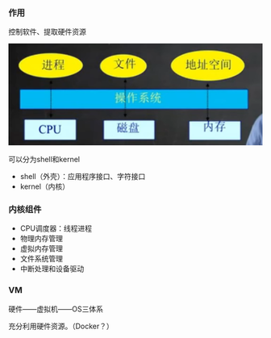 ### 作用

控制软件、提取硬件资源

![image-20230102142614786](imags/image-20230102142614786.png)



可以分为shell和kernel

- shell（外壳）：应用程序接口、字符接口
- kernel（内核）

### 内核组件

- CPU调度器：线程进程
- 物理内存管理
- 虚拟内存管理
- 文件系统管理
- 中断处理和设备驱动



### VM

硬件——虚拟机——OS三体系

充分利用硬件资源。（Docker？）